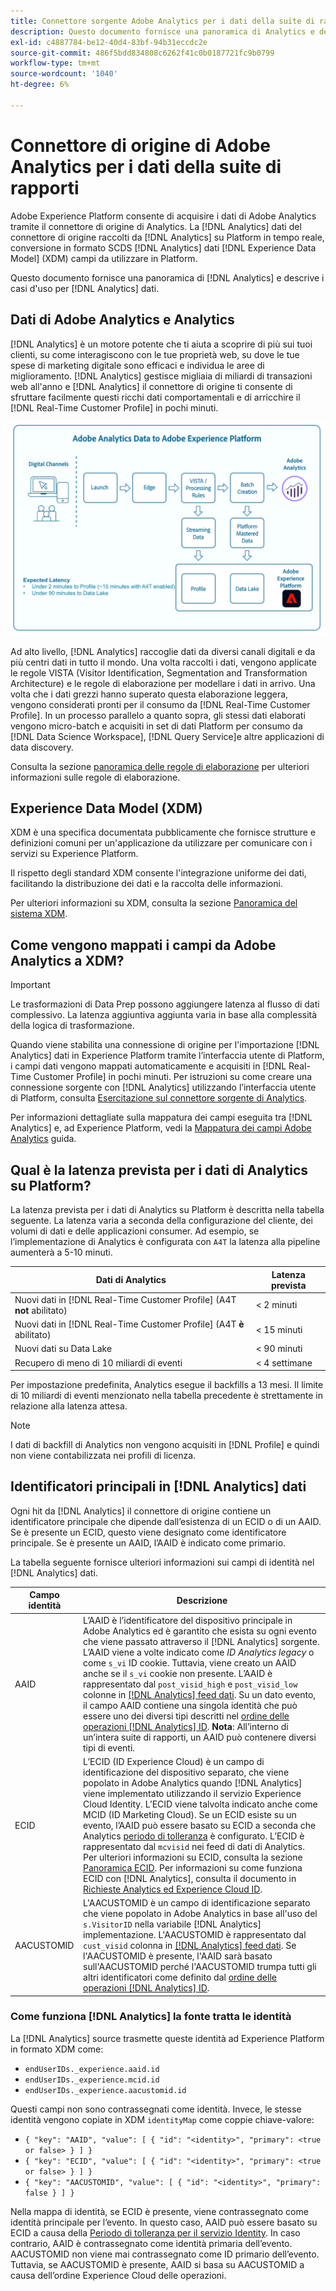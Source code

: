 ```yaml
---
title: Connettore sorgente Adobe Analytics per i dati della suite di rapporti
description: Questo documento fornisce una panoramica di Analytics e descrive i casi d’uso per i dati di Analytics.
exl-id: c4887784-be12-40d4-83bf-94b31eccdc2e
source-git-commit: 486f5bdd834808c6262f41c0b0187721fc9b0799
workflow-type: tm+mt
source-wordcount: '1040'
ht-degree: 6%

---
```


# Connettore di origine di Adobe Analytics per i dati della suite di rapporti

Adobe Experience Platform consente di acquisire i dati di Adobe Analytics tramite il connettore di origine di Analytics. La [!DNL Analytics] dati del connettore di origine raccolti da [!DNL Analytics] su Platform in tempo reale, conversione in formato SCDS [!DNL Analytics] dati [!DNL Experience Data Model] (XDM) campi da utilizzare in Platform.

Questo documento fornisce una panoramica di [!DNL Analytics] e descrive i casi d&#39;uso per [!DNL Analytics] dati.

## Dati di Adobe Analytics e Analytics

[!DNL Analytics] è un motore potente che ti aiuta a scoprire di più sui tuoi clienti, su come interagiscono con le tue proprietà web, su dove le tue spese di marketing digitale sono efficaci e individua le aree di miglioramento. [!DNL Analytics] gestisce migliaia di miliardi di transazioni web all&#39;anno e [!DNL Analytics] il connettore di origine ti consente di sfruttare facilmente questi ricchi dati comportamentali e di arricchire il [!DNL Real-Time Customer Profile] in pochi minuti.

![Grafico che illustra il percorso di dati provenienti da diverse applicazioni Adobe, incluso Adobe Analytics.](./images/analytics-data-experience-platform.png)

Ad alto livello, [!DNL Analytics] raccoglie dati da diversi canali digitali e da più centri dati in tutto il mondo. Una volta raccolti i dati, vengono applicate le regole VISTA (Visitor Identification, Segmentation and Transformation Architecture) e le regole di elaborazione per modellare i dati in arrivo. Una volta che i dati grezzi hanno superato questa elaborazione leggera, vengono considerati pronti per il consumo da [!DNL Real-Time Customer Profile]. In un processo parallelo a quanto sopra, gli stessi dati elaborati vengono micro-batch e acquisiti in set di dati Platform per consumo da [!DNL Data Science Workspace], [!DNL Query Service]e altre applicazioni di data discovery.

Consulta la sezione [panoramica delle regole di elaborazione](https://experienceleague.adobe.com/docs/analytics/admin/admin-tools/processing-rules/processing-rules.html) per ulteriori informazioni sulle regole di elaborazione.

## Experience Data Model (XDM)

XDM è una specifica documentata pubblicamente che fornisce strutture e definizioni comuni per un&#39;applicazione da utilizzare per comunicare con i servizi su Experience Platform.

Il rispetto degli standard XDM consente l&#39;integrazione uniforme dei dati, facilitando la distribuzione dei dati e la raccolta delle informazioni.

Per ulteriori informazioni su XDM, consulta la sezione [Panoramica del sistema XDM](../../../xdm/home.md).

## Come vengono mappati i campi da Adobe Analytics a XDM?

>[!IMPORTANT]
>
>Le trasformazioni di Data Prep possono aggiungere latenza al flusso di dati complessivo. La latenza aggiuntiva aggiunta varia in base alla complessità della logica di trasformazione.

Quando viene stabilita una connessione di origine per l&#39;importazione [!DNL Analytics] dati in Experience Platform tramite l’interfaccia utente di Platform, i campi dati vengono mappati automaticamente e acquisiti in [!DNL Real-Time Customer Profile] in pochi minuti. Per istruzioni su come creare una connessione sorgente con [!DNL Analytics] utilizzando l’interfaccia utente di Platform, consulta [Esercitazione sul connettore sorgente di Analytics](../../tutorials/ui/create/adobe-applications/analytics.md).

Per informazioni dettagliate sulla mappatura dei campi eseguita tra [!DNL Analytics] e, ad Experience Platform, vedi la [Mappatura dei campi Adobe Analytics](./mapping/analytics.md) guida.

## Qual è la latenza prevista per i dati di Analytics su Platform?

La latenza prevista per i dati di Analytics su Platform è descritta nella tabella seguente. La latenza varia a seconda della configurazione del cliente, dei volumi di dati e delle applicazioni consumer. Ad esempio, se l’implementazione di Analytics è configurata con `A4T` la latenza alla pipeline aumenterà a 5-10 minuti.

| Dati di Analytics | Latenza prevista |
| -------------- | ---------------- |
| Nuovi dati in [!DNL Real-Time Customer Profile] (A4T **not** abilitato) | &lt; 2 minuti |
| Nuovi dati in [!DNL Real-Time Customer Profile] (A4T **è** abilitato) | &lt; 15 minuti |
| Nuovi dati su Data Lake | &lt; 90 minuti |
| Recupero di meno di 10 miliardi di eventi | &lt; 4 settimane |

Per impostazione predefinita, Analytics esegue il backfills a 13 mesi. Il limite di 10 miliardi di eventi menzionato nella tabella precedente è strettamente in relazione alla latenza attesa.

>[!NOTE]
>
>I dati di backfill di Analytics non vengono acquisiti in [!DNL Profile] e quindi non viene contabilizzata nei profili di licenza.

## Identificatori principali in [!DNL Analytics] dati

Ogni hit da [!DNL Analytics] il connettore di origine contiene un identificatore principale che dipende dall’esistenza di un ECID o di un AAID. Se è presente un ECID, questo viene designato come identificatore principale. Se è presente un AAID, l’AAID è indicato come primario.

La tabella seguente fornisce ulteriori informazioni sui campi di identità nel [!DNL Analytics] dati.

| Campo identità | Descrizione |
| --- | --- |
| AAID | L’AAID è l’identificatore del dispositivo principale in Adobe Analytics ed è garantito che esista su ogni evento che viene passato attraverso il [!DNL Analytics] sorgente. L’AAID viene a volte indicato come *ID Analytics legacy* o come `s_vi` ID cookie. Tuttavia, viene creato un AAID anche se il `s_vi` cookie non presente. L’AAID è rappresentato dal `post_visid_high` e `post_visid_low` colonne in [[!DNL Analytics] feed dati](https://experienceleague.adobe.com/docs/analytics/export/analytics-data-feed/data-feed-contents/datafeeds-reference.html?lang=it). Su un dato evento, il campo AAID contiene una singola identità che può essere uno dei diversi tipi descritti nel [ordine delle operazioni [!DNL Analytics] ID](https://experienceleague.adobe.com/docs/id-service/using/reference/analytics-reference/analytics-order-of-operations.html). **Nota**: All’interno di un’intera suite di rapporti, un AAID può contenere diversi tipi di eventi. |
| ECID | L’ECID (ID Experience Cloud) è un campo di identificazione del dispositivo separato, che viene popolato in Adobe Analytics quando [!DNL Analytics] viene implementato utilizzando il servizio Experience Cloud Identity. L’ECID viene talvolta indicato anche come MCID (ID Marketing Cloud). Se un ECID esiste su un evento, l’AAID può essere basato su ECID a seconda che Analytics [periodo di tolleranza](https://experienceleague.adobe.com/docs/id-service/using/reference/analytics-reference/grace-period.html) è configurato. L’ECID è rappresentato dal `mcvisid` nei feed di dati di Analytics. Per ulteriori informazioni su ECID, consulta la sezione [Panoramica ECID](../../../identity-service/ecid.md). Per informazioni su come funziona ECID con [!DNL Analytics], consulta il documento in [Richieste Analytics ed Experience Cloud ID](https://experienceleague.adobe.com/docs/id-service/using/reference/analytics-reference/legacy-analytics.html?lang=it). |
| AACUSTOMID | L&#39;AACUSTOMID è un campo di identificazione separato che viene popolato in Adobe Analytics in base all&#39;uso del `s.VisitorID` nella variabile [!DNL Analytics] implementazione. L&#39;AACUSTOMID è rappresentato dal `cust_visid` colonna in [[!DNL Analytics] feed dati](https://experienceleague.adobe.com/docs/analytics/export/analytics-data-feed/data-feed-contents/datafeeds-reference.html?lang=it). Se l&#39;AACUSTOMID è presente, l&#39;AAID sarà basato sull&#39;AACUSTOMID perché l&#39;AACUSTOMID trumpa tutti gli altri identificatori come definito dal [ordine delle operazioni [!DNL Analytics] ID](https://experienceleague.adobe.com/docs/id-service/using/reference/analytics-reference/analytics-order-of-operations.html). |

### Come funziona [!DNL Analytics] la fonte tratta le identità

La [!DNL Analytics] source trasmette queste identità ad Experience Platform in formato XDM come:

* `endUserIDs._experience.aaid.id`
* `endUserIDs._experience.mcid.id`
* `endUserIDs._experience.aacustomid.id`

Questi campi non sono contrassegnati come identità. Invece, le stesse identità vengono copiate in XDM `identityMap` come coppie chiave-valore:

* `{ "key": "AAID", "value": [ { "id": "<identity>", "primary": <true or false> } ] }`
* `{ "key": "ECID", "value": [ { "id": "<identity>", "primary": <true or false> } ] }`
* `{ "key": "AACUSTOMID", "value": [ { "id": "<identity>", "primary": false } ] }`

Nella mappa di identità, se ECID è presente, viene contrassegnato come identità principale per l’evento. In questo caso, AAID può essere basato su ECID a causa della [Periodo di tolleranza per il servizio Identity](https://experienceleague.adobe.com/docs/id-service/using/reference/analytics-reference/grace-period.html). In caso contrario, AAID è contrassegnato come identità primaria dell’evento. AACUSTOMID non viene mai contrassegnato come ID primario dell’evento. Tuttavia, se AACUSTOMID è presente, AAID si basa su AACUSTOMID a causa dell’ordine Experience Cloud delle operazioni.